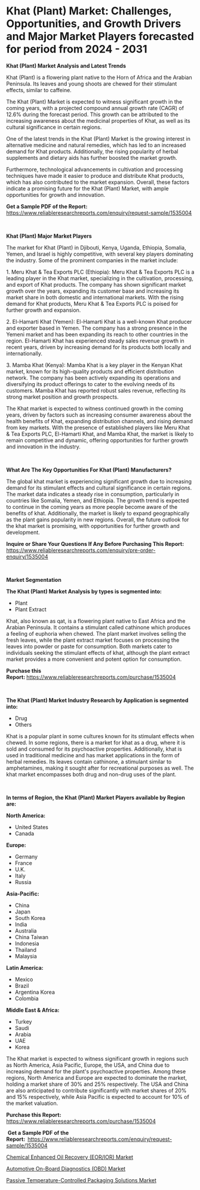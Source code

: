 <p><h1>Khat (Plant) Market: Challenges, Opportunities, and Growth Drivers and Major Market Players forecasted for period from 2024 - 2031</h1></p><p><strong>Khat (Plant) Market Analysis and Latest Trends</strong></p>
<p><p>Khat (Plant) is a flowering plant native to the Horn of Africa and the Arabian Peninsula. Its leaves and young shoots are chewed for their stimulant effects, similar to caffeine.</p><p>The Khat (Plant) Market is expected to witness significant growth in the coming years, with a projected compound annual growth rate (CAGR) of 12.6% during the forecast period. This growth can be attributed to the increasing awareness about the medicinal properties of Khat, as well as its cultural significance in certain regions.</p><p>One of the latest trends in the Khat (Plant) Market is the growing interest in alternative medicine and natural remedies, which has led to an increased demand for Khat products. Additionally, the rising popularity of herbal supplements and dietary aids has further boosted the market growth.</p><p>Furthermore, technological advancements in cultivation and processing techniques have made it easier to produce and distribute Khat products, which has also contributed to the market expansion. Overall, these factors indicate a promising future for the Khat (Plant) Market, with ample opportunities for growth and innovation.</p></p>
<p><strong>Get a Sample PDF of the Report:&nbsp;</strong> <a href="https://www.reliableresearchreports.com/enquiry/request-sample/1535004">https://www.reliableresearchreports.com/enquiry/request-sample/1535004</a></p>
<p>&nbsp;</p>
<p><strong>Khat (Plant) Major Market Players</strong></p>
<p><p>The market for Khat (Plant) in Djibouti, Kenya, Uganda, Ethiopia, Somalia, Yemen, and Israel is highly competitive, with several key players dominating the industry. Some of the prominent companies in the market include:</p><p>1. Meru Khat & Tea Exports PLC (Ethiopia): Meru Khat & Tea Exports PLC is a leading player in the Khat market, specializing in the cultivation, processing, and export of Khat products. The company has shown significant market growth over the years, expanding its customer base and increasing its market share in both domestic and international markets. With the rising demand for Khat products, Meru Khat & Tea Exports PLC is poised for further growth and expansion.</p><p>2. El-Hamarti Khat (Yemen): El-Hamarti Khat is a well-known Khat producer and exporter based in Yemen. The company has a strong presence in the Yemeni market and has been expanding its reach to other countries in the region. El-Hamarti Khat has experienced steady sales revenue growth in recent years, driven by increasing demand for its products both locally and internationally.</p><p>3. Mamba Khat (Kenya): Mamba Khat is a key player in the Kenyan Khat market, known for its high-quality products and efficient distribution network. The company has been actively expanding its operations and diversifying its product offerings to cater to the evolving needs of its customers. Mamba Khat has reported robust sales revenue, reflecting its strong market position and growth prospects.</p><p>The Khat market is expected to witness continued growth in the coming years, driven by factors such as increasing consumer awareness about the health benefits of Khat, expanding distribution channels, and rising demand from key markets. With the presence of established players like Meru Khat & Tea Exports PLC, El-Hamarti Khat, and Mamba Khat, the market is likely to remain competitive and dynamic, offering opportunities for further growth and innovation in the industry.</p></p>
<p>&nbsp;</p>
<p><strong>What Are The Key Opportunities For Khat (Plant) Manufacturers?</strong></p>
<p><p>The global khat market is experiencing significant growth due to increasing demand for its stimulant effects and cultural significance in certain regions. The market data indicates a steady rise in consumption, particularly in countries like Somalia, Yemen, and Ethiopia. The growth trend is expected to continue in the coming years as more people become aware of the benefits of khat. Additionally, the market is likely to expand geographically as the plant gains popularity in new regions. Overall, the future outlook for the khat market is promising, with opportunities for further growth and development.</p></p>
<p><strong>Inquire or Share Your Questions If Any Before Purchasing This Report:</strong> <a href="https://www.reliableresearchreports.com/enquiry/pre-order-enquiry/1535004">https://www.reliableresearchreports.com/enquiry/pre-order-enquiry/1535004</a></p>
<p>&nbsp;</p>
<p><strong>Market Segmentation</strong></p>
<p><strong>The Khat (Plant) Market Analysis by types is segmented into:</strong></p>
<p><ul><li>Plant</li><li>Plant Extract</li></ul></p>
<p><p>Khat, also known as qat, is a flowering plant native to East Africa and the Arabian Peninsula. It contains a stimulant called cathinone which produces a feeling of euphoria when chewed. The plant market involves selling the fresh leaves, while the plant extract market focuses on processing the leaves into powder or paste for consumption. Both markets cater to individuals seeking the stimulant effects of khat, although the plant extract market provides a more convenient and potent option for consumption.</p></p>
<p><strong>Purchase this Report:&nbsp;</strong><a href="https://www.reliableresearchreports.com/purchase/1535004">https://www.reliableresearchreports.com/purchase/1535004</a></p>
<p>&nbsp;</p>
<p><strong>The Khat (Plant) Market Industry Research by Application is segmented into:</strong></p>
<p><ul><li>Drug</li><li>Others</li></ul></p>
<p><p>Khat is a popular plant in some cultures known for its stimulant effects when chewed. In some regions, there is a market for khat as a drug, where it is sold and consumed for its psychoactive properties. Additionally, khat is used in traditional medicine and has market applications in the form of herbal remedies. Its leaves contain cathinone, a stimulant similar to amphetamines, making it sought after for recreational purposes as well. The khat market encompasses both drug and non-drug uses of the plant.</p></p>
<p>&nbsp;</p>
<p><strong>In terms of Region, the Khat (Plant) Market Players available by Region are:</strong></p>
<p>
    <p> <strong> North America: </strong>
        <ul>
            <li>United States</li>
            <li>Canada</li>
        </ul>
        </p> 
    <p> <strong> Europe: </strong>
        <ul>
            <li>Germany</li>
            <li>France</li>
            <li>U.K.</li>
            <li>Italy</li>
            <li>Russia</li>
        </ul>
        </p> 
    <p> <strong> Asia-Pacific: </strong>
        <ul>
            <li>China</li>
            <li>Japan</li>
            <li>South Korea</li>
            <li>India</li>
            <li>Australia</li>
            <li>China Taiwan</li>
            <li>Indonesia</li>
            <li>Thailand</li>
            <li>Malaysia</li>
        </ul>
        </p> 
    <p> <strong> Latin America: </strong>
        <ul>
            <li>Mexico</li>
            <li>Brazil</li>
            <li>Argentina Korea</li>
            <li>Colombia</li>
        </ul>
        </p> 
    <p> <strong> Middle East & Africa: </strong>
        <ul>
            <li>Turkey</li>
            <li>Saudi</li>
            <li>Arabia</li>
            <li>UAE</li>
            <li>Korea</li>
        </ul>
    </p>
    </p>
<p><p>The Khat market is expected to witness significant growth in regions such as North America, Asia Pacific, Europe, the USA, and China due to increasing demand for the plant's psychoactive properties. Among these regions, North America and Europe are expected to dominate the market, holding a market share of 30% and 25% respectively. The USA and China are also anticipated to contribute significantly with market shares of 20% and 15% respectively, while Asia Pacific is expected to account for 10% of the market valuation.</p></p>
<p><strong>Purchase this Report: </strong><a href="https://www.reliableresearchreports.com/purchase/1535004">https://www.reliableresearchreports.com/purchase/1535004</a></p>
<p>&nbsp;<strong>Get a Sample PDF of the Report:&nbsp;&nbsp;</strong><a href="https://www.reliableresearchreports.com/enquiry/request-sample/1535004">https://www.reliableresearchreports.com/enquiry/request-sample/1535004</a></p>
<p><strong></strong></p>
<p><p><a href="https://view.publitas.com/reportprime-1/chemical-enhanced-oil-recovery-eor-ior-market-size-and-growth-market-segmentation-regional-and-country-breakdowns-and-market-trends-for-period-from-2024-2031/">Chemical Enhanced Oil Recovery (EOR/IOR) Market</a></p><p><a href="https://view.publitas.com/reportprime-1/automotive-on-board-diagnostics-obd-market-analysis-examines-its-scope-on-growth-opportunities-and-forecasted-trends-spanning-from-2024-to-2031/">Automotive On-Board Diagnostics (OBD) Market</a></p><p><a href="https://view.publitas.com/reportprime-1/passive-temperature-controlled-packaging-solutions-market-size-focuses-on-market-dynamics-in-depth-analysis-and-future-projections-of-its-market-forecasted-for-period-from-2024-to-2031/">Passive Temperature-Controlled Packaging Solutions Market</a></p></p>